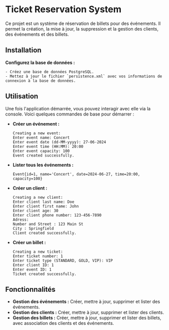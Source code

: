# Ticket Reservation System

Ce projet est un système de réservation de billets pour des événements. Il permet la création, la mise à jour, la suppression et la gestion des clients, des événements et des billets.


## Installation

**Configurez la base de données :**

    - Créez une base de données PostgreSQL.
    - Mettez à jour le fichier `persistence.xml` avec vos informations de connexion à la base de données.


## Utilisation

Une fois l'application démarrée, vous pouvez interagir avec elle via la console. Voici quelques commandes de base pour démarrer :

- **Créer un événement :**

    ```
    Creating a new event:
    Enter event name: Concert
    Enter event date (dd-MM-yyyy): 27-06-2024
    Enter event time (HH:MM): 20:00
    Enter event capacity: 100
    Event created successfully.
    ```

- **Lister tous les événements :**

    ```
    Event{id=1, name='Concert', date=2024-06-27, time=20:00, capacity=100}
    ```

- **Créer un client :**

    ```
    Creating a new client:
    Enter client last name: Doe
    Enter client first name: John
    Enter client age: 30
    Enter client phone number: 123-456-7890
    Adress:
    Number and Street : 123 Main St
    City : Springfield
    Client created successfully.
    ```

- **Créer un billet :**

    ```
    Creating a new ticket:
    Enter ticket number: 1
    Enter ticket type (STANDARD, GOLD, VIP): VIP
    Enter client ID: 1
    Enter event ID: 1
    Ticket created successfully.
    ```

## Fonctionnalités

- **Gestion des événements :** Créer, mettre à jour, supprimer et lister des événements.
- **Gestion des clients :** Créer, mettre à jour, supprimer et lister des clients.
- **Gestion des billets :** Créer, mettre à jour, supprimer et lister des billets, avec association des clients et des événements.


